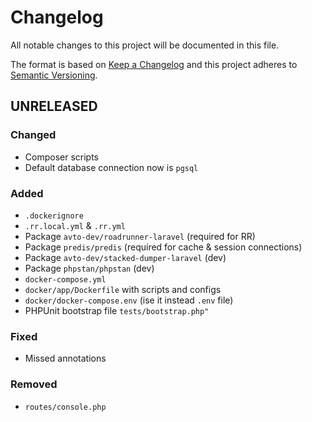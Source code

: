 # Changelog

All notable changes to this project will be documented in this file.

The format is based on [Keep a Changelog][keepachangelog] and this project adheres to [Semantic Versioning][semver].

## UNRELEASED

### Changed

- Composer scripts
- Default database connection now is `pgsql`

### Added

- `.dockerignore`
- `.rr.local.yml` & `.rr.yml`
- Package `avto-dev/roadrunner-laravel` (required for RR)
- Package `predis/predis` (required for cache & session connections)
- Package `avto-dev/stacked-dumper-laravel` (dev)
- Package `phpstan/phpstan` (dev)
- `docker-compose.yml`
- `docker/app/Dockerfile` with scripts and configs
- `docker/docker-compose.env` (ise it instead `.env` file)
- PHPUnit bootstrap file `tests/bootstrap.php"`

### Fixed

- Missed annotations

### Removed

- `routes/console.php`

[keepachangelog]:https://keepachangelog.com/en/1.0.0/
[semver]:https://semver.org/spec/v2.0.0.html
